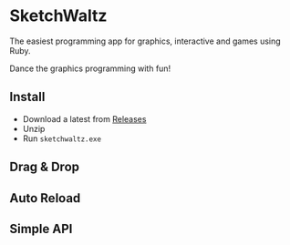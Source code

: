 # SketchWaltz

The easiest programming app for graphics, interactive and games using Ruby. 

Dance the graphics programming with fun!

## Install
- Download a latest from [Releases](https://github.com/ongaeshi/sketchwaltz/releases)
- Unzip
- Run `sketchwaltz.exe`

## Drag & Drop

## Auto Reload

## Simple API
